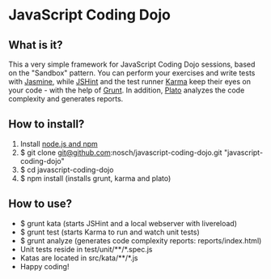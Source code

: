 # JavaScript Coding Dojo

## What is it?

This a very simple framework for JavaScript Coding Dojo sessions, based on the "Sandbox" pattern. You can perform your exercises and write tests with [Jasmine](http://jasmine.github.io/), while [JSHint](http://www.jshint.com/) and the test runner [Karma](http://karma-runner.github.io/) keep their eyes on your code - with the help of [Grunt](http://gruntjs.com/). In addition, [Plato](https://github.com/es-analysis/plato) analyzes the code complexity and generates reports.

## How to install?

1. Install [node.js and npm](http://nodejs.org/download/ "Download node.js")
2. $ git clone git@github.com:nosch/javascript-coding-dojo.git "javascript-coding-dojo"
3. $ cd javascript-coding-dojo
4. $ npm install (installs grunt, karma and plato)

## How to use?

* $ grunt kata (starts JSHint and a local webserver with livereload)
* $ grunt test (starts Karma to run and watch unit tests)
* $ grunt analyze (generates code complexity reports: reports/index.html)
* Unit tests reside in test/unit/**/*.spec.js
* Katas are located in src/kata/**/*.js
* Happy coding!
